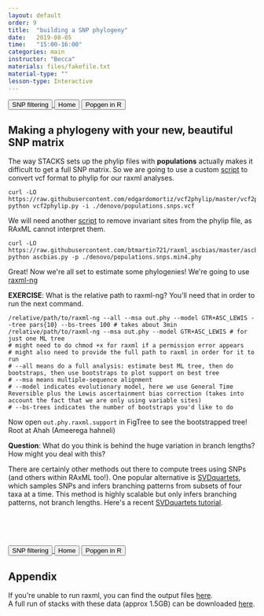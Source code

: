 ```yaml
---
layout: default
order: 9
title:  "building a SNP phylogeny"
date:   2019-08-05
time:   "15:00-16:00"
categories: main
instructor: "Becca"
materials: files/fakefile.txt
material-type: ""
lesson-type: Interactive
---
```

<a href="https://rdtarvin.github.io/IBS2019_Genomics-of-Biodiversity/main/2019/08/05/08-stacks-filtering.html"><button>SNP filtering</button>	<a href="https://rdtarvin.github.io/IBS2019_Genomics-of-Biodiversity/"><button>Home</button></a>    <a href="https://rdtarvin.github.io/IBS2019_Genomics-of-Biodiversity/main/2019/08/05/11-popgen-in-R.html"><button>Popgen in R</button></a>

## Making a phylogeny with your new, beautiful SNP matrix

The way STACKS sets up the phylip files with **populations** actually makes it difficult to get a full SNP matrix. 
So we are going to use a custom [script](https://github.com/edgardomortiz/vcf2phylip) to convert vcf format to phylip for our raxml analyses.
	
	curl -LO https://raw.githubusercontent.com/edgardomortiz/vcf2phylip/master/vcf2phylip.py
	python vcf2phylip.py -i ./denovo/populations.snps.vcf


We will need another [script](https://github.com/btmartin721/raxml_ascbias) to remove invariant sites from the phylip file, as RAxML cannot interpret them.

	curl -LO https://raw.githubusercontent.com/btmartin721/raxml_ascbias/master/ascbias.py
	python ascbias.py -p ./denovo/populations.snps.min4.phy

Great! Now we're all set to estimate some phylogenies! We're going to use [raxml-ng](https://github.com/amkozlov/raxml-ng/wiki)

**EXERCISE**: What is the relative path to raxml-ng? You'll need that in order to run the next command.

	/relative/path/to/raxml-ng --all --msa out.phy --model GTR+ASC_LEWIS --tree pars{10} --bs-trees 100 # takes about 3min
	/relative/path/to/raxml-ng --msa out.phy --model GTR+ASC_LEWIS # for just one ML tree
	# might need to do chmod +x for raxml if a permission error appears
	# might also need to provide the full path to raxml in order for it to run
	# --all means do a full analysis: estimate best ML tree, then do bootstraps, then use bootstraps to plot support on best tree
	# --msa means multiple-sequence alignment
	# --model indicates evolutionary model, here we use General Time Reversible plus the Lewis ascertainment bias correction (takes into account the fact that we are only using variable sites)
	# --bs-trees indicates the number of bootstraps you'd like to do
	

Now open `out.phy.raxml.support` in FigTree to see the bootstrapped tree! Root at Ahah (Ameerega hahneli)<br>

**Question**: What do you think is behind the huge variation in branch lengths? How might you deal with this?
<br>

There are certainly other methods out there to compute trees using SNPs (and others within RAxML too!). 
One popular alternative is [SVDquartets](http://evomics.org/learning/phylogenetics/svdquartets/),
which samples SNPs and infers branching patterns from subsets of four taxa at a time. This method is highly scalable 
but only infers branching patterns, not branch lengths. Here's a recent [SVDquartets tutorial](http://www.phylosolutions.com/tutorials/ssb2018/svdquartets-tutorial.html).

<br><br><br>



<a href="https://rdtarvin.github.io/IBS2019_Genomics-of-Biodiversity/main/2019/08/05/08-stacks-filtering.html"><button>SNP filtering</button>	<a href="https://rdtarvin.github.io/IBS2019_Genomics-of-Biodiversity/"><button>Home</button></a>    <a href="https://rdtarvin.github.io/IBS2019_Genomics-of-Biodiversity/main/2019/08/05/11-popgen-in-R.html"><button>Popgen in R</button></a>


## Appendix


If you're unable to run raxml, you can find the output files [here](https://drive.google.com/drive/folders/17Uvth1Ky5x1uqPtUOenspudYNRdXSztC?usp=sharing).<br>
A full run of stacks with these data (approx 1.5GB) can be downloaded [here](https://drive.google.com/drive/folders/172ZgAdYmVJhZ_ILaKgY5EHRqV-dWnf_y?usp=sharing).<br>

